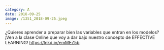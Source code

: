 ```yaml
--- 
category: A 
date: 2018-09-25 
image: /1351_2018-09-25.jpeg 
--- 
```


¿Quieres aprender a preparar bien las variables que entran en los modelos? ¡Ven a la clase Online que voy a dar bajo nuestro concepto de EFFECTIVE LEARNING! https://lnkd.in/emMEZ5b
